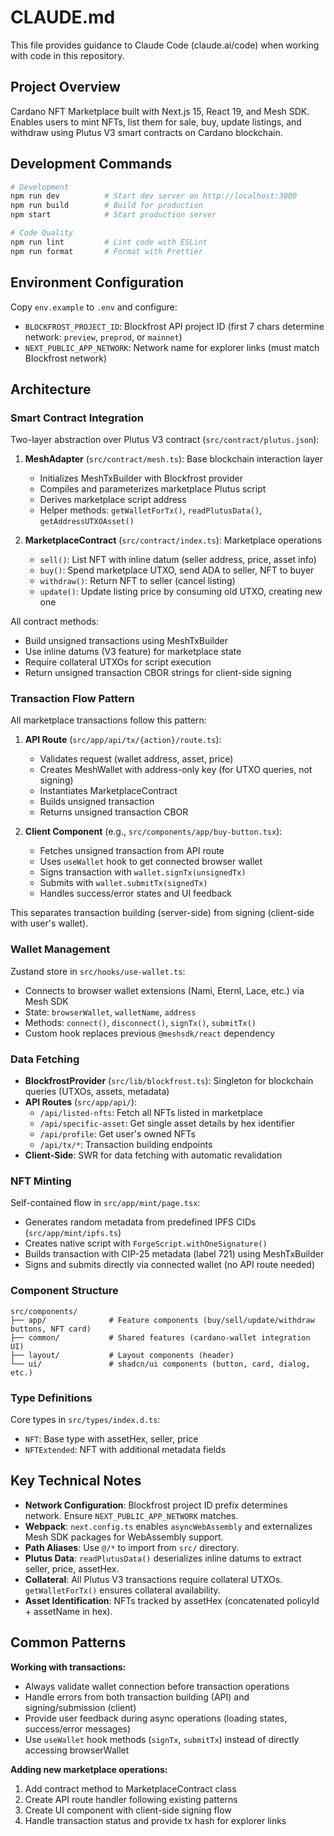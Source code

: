 # CLAUDE.md

This file provides guidance to Claude Code (claude.ai/code) when working with code in this repository.

## Project Overview

Cardano NFT Marketplace built with Next.js 15, React 19, and Mesh SDK. Enables users to mint NFTs, list them for sale, buy, update listings, and withdraw using Plutus V3 smart contracts on Cardano blockchain.

## Development Commands

```bash
# Development
npm run dev          # Start dev server on http://localhost:3000
npm run build        # Build for production
npm start            # Start production server

# Code Quality
npm run lint         # Lint code with ESLint
npm run format       # Format with Prettier
```

## Environment Configuration

Copy `env.example` to `.env` and configure:
- `BLOCKFROST_PROJECT_ID`: Blockfrost API project ID (first 7 chars determine network: `preview`, `preprod`, or `mainnet`)
- `NEXT_PUBLIC_APP_NETWORK`: Network name for explorer links (must match Blockfrost network)

## Architecture

### Smart Contract Integration

Two-layer abstraction over Plutus V3 contract (`src/contract/plutus.json`):

1. **MeshAdapter** (`src/contract/mesh.ts`): Base blockchain interaction layer
   - Initializes MeshTxBuilder with Blockfrost provider
   - Compiles and parameterizes marketplace Plutus script
   - Derives marketplace script address
   - Helper methods: `getWalletForTx()`, `readPlutusData()`, `getAddressUTXOAsset()`

2. **MarketplaceContract** (`src/contract/index.ts`): Marketplace operations
   - `sell()`: List NFT with inline datum (seller address, price, asset info)
   - `buy()`: Spend marketplace UTXO, send ADA to seller, NFT to buyer
   - `withdraw()`: Return NFT to seller (cancel listing)
   - `update()`: Update listing price by consuming old UTXO, creating new one

All contract methods:
- Build unsigned transactions using MeshTxBuilder
- Use inline datums (V3 feature) for marketplace state
- Require collateral UTXOs for script execution
- Return unsigned transaction CBOR strings for client-side signing

### Transaction Flow Pattern

All marketplace transactions follow this pattern:

1. **API Route** (`src/app/api/tx/{action}/route.ts`):
   - Validates request (wallet address, asset, price)
   - Creates MeshWallet with address-only key (for UTXO queries, not signing)
   - Instantiates MarketplaceContract
   - Builds unsigned transaction
   - Returns unsigned transaction CBOR

2. **Client Component** (e.g., `src/components/app/buy-button.tsx`):
   - Fetches unsigned transaction from API route
   - Uses `useWallet` hook to get connected browser wallet
   - Signs transaction with `wallet.signTx(unsignedTx)`
   - Submits with `wallet.submitTx(signedTx)`
   - Handles success/error states and UI feedback

This separates transaction building (server-side) from signing (client-side with user's wallet).

### Wallet Management

Zustand store in `src/hooks/use-wallet.ts`:
- Connects to browser wallet extensions (Nami, Eternl, Lace, etc.) via Mesh SDK
- State: `browserWallet`, `walletName`, `address`
- Methods: `connect()`, `disconnect()`, `signTx()`, `submitTx()`
- Custom hook replaces previous `@meshsdk/react` dependency

### Data Fetching

- **BlockfrostProvider** (`src/lib/blockfrost.ts`): Singleton for blockchain queries (UTXOs, assets, metadata)
- **API Routes** (`src/app/api/`):
  - `/api/listed-nfts`: Fetch all NFTs listed in marketplace
  - `/api/specific-asset`: Get single asset details by hex identifier
  - `/api/profile`: Get user's owned NFTs
  - `/api/tx/*`: Transaction building endpoints
- **Client-Side**: SWR for data fetching with automatic revalidation

### NFT Minting

Self-contained flow in `src/app/mint/page.tsx`:
- Generates random metadata from predefined IPFS CIDs (`src/app/mint/ipfs.ts`)
- Creates native script with `ForgeScript.withOneSignature()`
- Builds transaction with CIP-25 metadata (label 721) using MeshTxBuilder
- Signs and submits directly via connected wallet (no API route needed)

### Component Structure

```
src/components/
├── app/              # Feature components (buy/sell/update/withdraw buttons, NFT card)
├── common/           # Shared features (cardano-wallet integration UI)
├── layout/           # Layout components (header)
└── ui/               # shadcn/ui components (button, card, dialog, etc.)
```

### Type Definitions

Core types in `src/types/index.d.ts`:
- `NFT`: Base type with assetHex, seller, price
- `NFTExtended`: NFT with additional metadata fields

## Key Technical Notes

- **Network Configuration**: Blockfrost project ID prefix determines network. Ensure `NEXT_PUBLIC_APP_NETWORK` matches.
- **Webpack**: `next.config.ts` enables `asyncWebAssembly` and externalizes Mesh SDK packages for WebAssembly support.
- **Path Aliases**: Use `@/*` to import from `src/` directory.
- **Plutus Data**: `readPlutusData()` deserializes inline datums to extract seller, price, assetHex.
- **Collateral**: All Plutus V3 transactions require collateral UTXOs. `getWalletForTx()` ensures collateral availability.
- **Asset Identification**: NFTs tracked by assetHex (concatenated policyId + assetName in hex).

## Common Patterns

**Working with transactions:**
- Always validate wallet connection before transaction operations
- Handle errors from both transaction building (API) and signing/submission (client)
- Provide user feedback during async operations (loading states, success/error messages)
- Use `useWallet` hook methods (`signTx`, `submitTx`) instead of directly accessing browserWallet

**Adding new marketplace operations:**
1. Add contract method to MarketplaceContract class
2. Create API route handler following existing patterns
3. Create UI component with client-side signing flow
4. Handle transaction status and provide tx hash for explorer links
